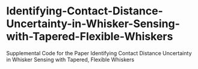 # Identifying-Contact-Distance-Uncertainty-in-Whisker-Sensing-with-Tapered-Flexible-Whiskers
Supplemental Code for the Paper Identifying Contact Distance Uncertainty in Whisker Sensing with Tapered, Flexible Whiskers
